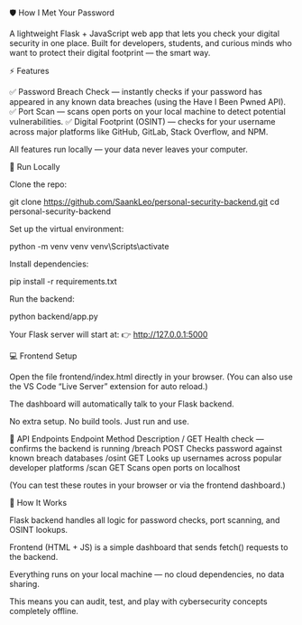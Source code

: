 🛡️ How I Met Your Password

A lightweight Flask + JavaScript web app that lets you check your digital security in one place.
Built for developers, students, and curious minds who want to protect their digital footprint — the smart way.

⚡ Features

✅ Password Breach Check — instantly checks if your password has appeared in any known data breaches (using the Have I Been Pwned API).
✅ Port Scan — scans open ports on your local machine to detect potential vulnerabilities.
✅ Digital Footprint (OSINT) — checks for your username across major platforms like GitHub, GitLab, Stack Overflow, and NPM.

All features run locally — your data never leaves your computer.

🚀 Run Locally

Clone the repo:

 git clone https://github.com/SaankLeo/personal-security-backend.git
 cd personal-security-backend


Set up the virtual environment:

 python -m venv venv
 venv\Scripts\activate


Install dependencies:

 pip install -r requirements.txt


Run the backend:

 python backend/app.py


Your Flask server will start at:
👉 http://127.0.0.1:5000

💻 Frontend Setup

Open the file frontend/index.html directly in your browser.
(You can also use the VS Code “Live Server” extension for auto reload.)

The dashboard will automatically talk to your Flask backend.

No extra setup. No build tools. Just run and use.

🔗 API Endpoints
Endpoint	Method	Description
/	GET	Health check — confirms the backend is running
/breach	POST	Checks password against known breach databases
/osint	GET	Looks up usernames across popular developer platforms
/scan	GET	Scans open ports on localhost

(You can test these routes in your browser or via the frontend dashboard.)

🧠 How It Works

Flask backend handles all logic for password checks, port scanning, and OSINT lookups.

Frontend (HTML + JS) is a simple dashboard that sends fetch() requests to the backend.

Everything runs on your local machine — no cloud dependencies, no data sharing.

This means you can audit, test, and play with cybersecurity concepts completely offline.
